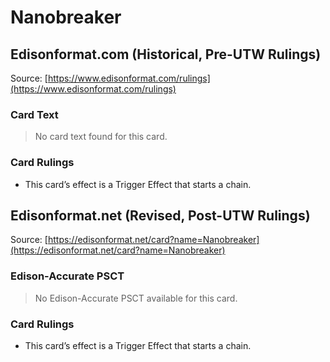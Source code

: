 # Nanobreaker

## Edisonformat.com (Historical, Pre-UTW Rulings)

Source: [https://www.edisonformat.com/rulings](https://www.edisonformat.com/rulings)

### Card Text

> No card text found for this card.

### Card Rulings

*   This card’s effect is a Trigger Effect that starts a chain.

## Edisonformat.net (Revised, Post-UTW Rulings)

Source: [https://edisonformat.net/card?name=Nanobreaker](https://edisonformat.net/card?name=Nanobreaker)

### Edison-Accurate PSCT

> No Edison-Accurate PSCT available for this card.

### Card Rulings

*   This card’s effect is a Trigger Effect that starts a chain.
            
